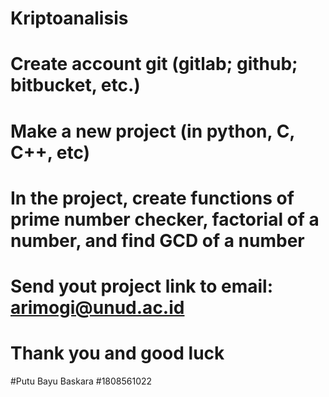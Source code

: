 # Kriptoanalisis

# Create account git (gitlab; github; bitbucket, etc.)
# Make a new project (in python, C, C++, etc)
# In the project, create functions of prime number checker, factorial of a number, and find GCD of a number
# Send yout project link to email: arimogi@unud.ac.id
# Thank you and good luck

#Putu Bayu Baskara
#1808561022
